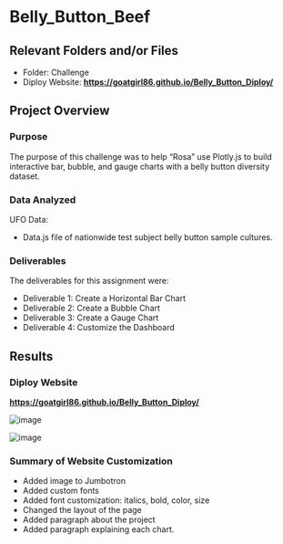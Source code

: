 # Belly_Button_Beef

## Relevant Folders and/or Files
-	Folder: Challenge
-	Diploy Website: **https://goatgirl86.github.io/Belly_Button_Diploy/**

## Project Overview

### Purpose

The purpose of this challenge was to help “Rosa” use Plotly.js to build interactive bar, bubble, and gauge charts with a belly button diversity dataset.

### Data Analyzed

UFO Data:
-	Data.js file of nationwide test subject belly button sample cultures.

### Deliverables 

The deliverables for this assignment were:
-	Deliverable 1: Create a Horizontal Bar Chart 
-	Deliverable 2: Create a Bubble Chart 
-	Deliverable 3: Create a Gauge Chart
-	Deliverable 4: Customize the Dashboard

## Results

### Diploy Website
**https://goatgirl86.github.io/Belly_Button_Diploy/**
 
 ![image](https://user-images.githubusercontent.com/92705556/158048985-7ff2b990-d4f4-4fe7-84a9-bff84878adf1.png)

![image](https://user-images.githubusercontent.com/92705556/158048992-aeb1519d-1bcc-4ce3-9a45-9c6d385ab04e.png)

 
### Summary of Website Customization

-	Added image to Jumbotron
-	Added custom fonts
-	Added font customization: italics, bold, color, size
-	Changed the layout of the page
-	Added paragraph about the project
-	Added paragraph explaining each chart.


